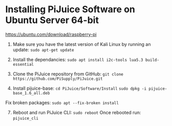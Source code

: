 # Installing PiJuice Software on Ubuntu Server 64-bit


https://ubuntu.com/download/raspberry-pi

1. Make sure you have the latest version of Kali Linux by running an update:
`sudo apt-get update`

2. Install the dependancies:
`sudo apt install i2c-tools lua5.3 build-essential`

5. Clone the PiJuice repository from GitHub:
`git clone https://github.com/PiSupply/PiJuice.git`

6. Install pijuice-base:
`cd PiJuice/Software/Install`
`sudo dpkg -i pijuice-base_1.6_all.deb`

Fix broken packages:
`sudo apt --fix-broken install`



7. Reboot and run PiJuice CLI:
`sudo reboot`
Once rebooted run:
`pijuice_cli`
